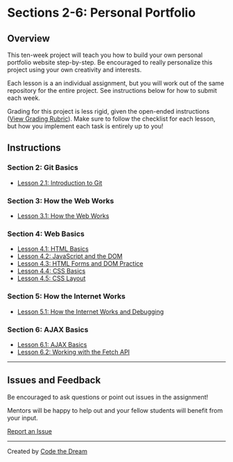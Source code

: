 # Sections 2-6: Personal Portfolio

## Overview

This ten-week project will teach you how to build your own personal portfolio website step-by-step. Be encouraged to really personalize this project using your own creativity and interests.

Each lesson is a an individual assignment, but you will work out of the same repository for the entire project. See instructions below for how to submit each week.

Grading for this project is less rigid, given the open-ended instructions ([View Grading Rubric](instructions/rubric.md)). Make sure to follow the checklist for each lesson, but how you implement each task is entirely up to you!

## Instructions

### **Section 2:** Git Basics

- [Lesson 2.1: Introduction to Git](instructions/section-2/lesson-2-1.md)

### **Section 3:** How the Web Works

- [Lesson 3.1: How the Web Works](instructions/section-3/lesson-3-1.md)

### **Section 4:** Web Basics

- [Lesson 4.1: HTML Basics](instructions/section-4/lesson-4-1.md)
- [Lesson 4.2: JavaScript and the DOM](instructions/section-4/lesson-4-2.md)
- [Lesson 4.3: HTML Forms and DOM Practice](instructions/section-4/lesson-4-3.md)
- [Lesson 4.4: CSS Basics](instructions/section-4/lesson-4-4.md)
- [Lesson 4.5: CSS Layout](instructions/section-4/lesson-4-5.md)

### **Section 5:** How the Internet Works

- [Lesson 5.1: How the Internet Works and Debugging](https://github.com/Code-the-Dream-School/intro-to-programming-section-5/blob/main/README.md)

### **Section 6:** AJAX Basics

- [Lesson 6.1: AJAX Basics](instructions/section-6/lesson-6-1.md)
- [Lesson 6.2: Working with the Fetch API](instructions/section-6/lesson-6-2.md)

---

## Issues and Feedback

Be encouraged to ask questions or point out issues in the assignment!

Mentors will be happy to help out and your fellow students will benefit from your input.

[Report an Issue](https://github.com/Code-the-Dream-School/intro-to-programming/issues)

---

Created by [Code the Dream](https://www.codethedream.org)

